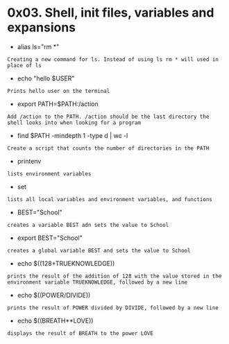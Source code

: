 # 0x03. Shell, init files, variables and expansions

* alias ls="rm *" 

```Creating a new command for ls. Instead of using ls rm * will used in place of ls```

* echo "hello $USER"

```Prints hello user on the terminal```

* export PATH=$PATH:/action

```Add /action to the PATH. /action should be the last directory the shell looks into when looking for a program```

* find $PATH -mindepth 1 -type d | wc -l

```Create a script that counts the number of directories in the PATH```

* printenv

```lists environment variables```

* set 

```lists all local variables and environment variables, and functions```

* BEST="School"

```creates a variable BEST adn sets the value to School```

* export BEST="School"

```creates a global variable BEST and sets the value to School```

* echo $((128+TRUEKNOWLEDGE))

```prints the result of the addition of 128 with the value stored in the environment variable TRUEKNOWLEDGE, followed by a new line```

* echo $((POWER/DIVIDE))

```prints the result of POWER divided by DIVIDE, followed by a new line```

* echo $((BREATH**LOVE))

```displays the result of BREATH to the power LOVE```
